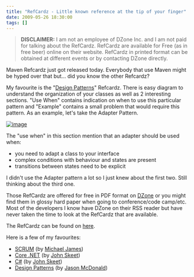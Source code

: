 ```yaml
---
title: "RefCardz - Little known reference at the tip of your finger"
date: 2009-05-26 18:30:00
tags: []
---
```


> **DISCLAIMER:** I am not an employee of DZone Inc. and I am not paid for talking about the RefCardz. RefCardz are available for Free (as in free beer) online on their website. RefCardz in printed format can be obtained at different events or by contacting DZone directly.  

Maven Refcardz just got released today. Everybody that use Maven might be hyped over that but... did you know the other Refcardz?

My favourite is the "[Design Patterns](http://refcardz.dzone.com/refcardz/design-patterns)" Refcardz. There is easy diagram to understand the organization of your classes as well as 2 interesting sections. "Use When" contains indication on when to use this particular pattern and "Example" contains a small problem that would require this pattern. As an example, let's take the Adapter Pattern.

[![image](http://lh6.ggpht.com/_S0YTV7NEdrk/ShxWFvjnwbI/AAAAAAAAAEo/ubapL8q4Djk/image_thumb%5B1%5D.png?imgmax=800 "image")](http://lh3.ggpht.com/_S0YTV7NEdrk/ShxWFSadQXI/AAAAAAAAAEk/nkR14eE4QdY/s1600-h/image%5B3%5D.png) 

The "use when" in this section mention that an adapter should be used when:

*   you need to adapt a class to your interface
*   complex conditions with behaviour and states are present
*   transitions between states need to be explicit  

I didn't use the Adapter pattern a lot so I just knew about the first two. Still thinking about the third one.

Those RefCardz are offered for free in PDF format on [DZone](http://refcardz.dzone.com) or you might find them in glossy hard paper when going to conference/code camp/etc. Most of the developers I know have DZone on their RSS reader but have never taken the time to look at the RefCardz that are available.

The RefCardz can be found on [here](http://refcardz.dzone.com/).

Here is a few of my favourites:

*   [SCRUM](http://refcardz.dzone.com/refcardz/scrum) (by [Michael James](http://danube.com/blog/michaeljames))
*   [Core .NET](http://refcardz.dzone.com/refcardz/coredotnet) (by [John Skeet](http://msmvps.com/blogs/jon_skeet/Default.aspx))
*   [C#](http://refcardz.dzone.com/refcardz/csharp) (by [John Skeet](http://msmvps.com/blogs/jon_skeet/Default.aspx))
*   [Design Patterns](http://refcardz.dzone.com/refcardz/design-patterns) (by [Jason McDonald](http://www.mcdonaldland.info/))  